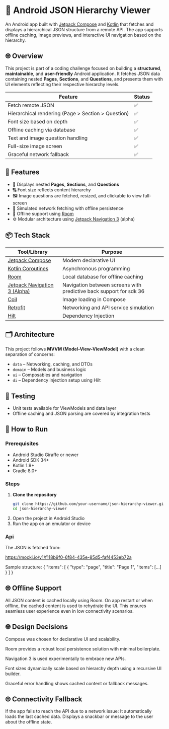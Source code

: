 # 📱 Android JSON Hierarchy Viewer

An Android app built with [Jetpack Compose](https://developer.android.com/jetpack/compose) and [Kotlin](https://kotlinlang.org/) that fetches and displays a hierarchical JSON structure from a remote API. The app supports offline caching, image previews, and interactive UI navigation based on the hierarchy.

## 🌐 Overview

This project is part of a coding challenge focused on building a **structured**, **maintainable**, and **user-friendly** Android application. It fetches JSON data containing nested **Pages**, **Sections**, and **Questions**, and presents them with UI elements reflecting their respective hierarchy levels.

| Feature | Status |
|--------|--------|
| Fetch remote JSON | ✅ |
| Hierarchical rendering (Page > Section > Question) | ✅ |
| Font size based on depth | ✅ |
| Offline caching via database | ✅ |
| Text and image question handling | ✅ |
| Full-size image screen | ✅ |
| Graceful network fallback | ✅ |

## 🚀 Features

- 📄 Displays nested **Pages**, **Sections**, and **Questions**
- 🔠 Font size reflects content hierarchy
- 🖼️ Image questions are fetched, resized, and clickable to view full-screen
- 📡 Simulated network fetching with offline persistence
- 💾 Offline support using [Room](https://developer.android.com/jetpack/androidx/releases/room)
- ⚙️ Modular architecture using [Jetpack Navigation 3](https://developer.android.com/jetpack/androidx/releases/navigation) (alpha)

## 📦 Tech Stack

| Tool/Library | Purpose |
|--------------|---------|
| [Jetpack Compose](https://developer.android.com/jetpack/compose) | Modern declarative UI |
| [Kotlin Coroutines](https://kotlinlang.org/docs/coroutines-overview.html) | Asynchronous programming |
| [Room](https://developer.android.com/jetpack/androidx/releases/room) | Local database for offline caching |
| [Jetpack Navigation 3 (Alpha)](https://developer.android.com/jetpack/androidx/releases/navigation3) | Navigation between screens with predictive back support for sdk 36 |
| [Coil](https://coil-kt.github.io/coil/) | Image loading in Compose |
| [Retrofit](https://square.github.io/retrofit/) | Networking and API service simulation |
| [Hilt](https://developer.android.com/training/dependency-injection/hilt-android) | Dependency Injection |

## 🗂️ Architecture

This project follows **MVVM (Model-View-ViewModel)** with a clean separation of concerns:

- `data` – Networking, caching, and DTOs
- `domain` – Models and business logic
- `ui` – Composables and navigation
- `di` – Dependency injection setup using Hilt

## 🧪 Testing

- Unit tests available for ViewModels and data layer
- Offline caching and JSON parsing are covered by integration tests

## 📲 How to Run

### Prerequisites

- Android Studio Giraffe or newer
- Android SDK 34+
- Kotlin 1.9+
- Gradle 8.0+

### Steps

1. **Clone the repository**
   ```bash
   git clone https://github.com/your-username/json-hierarchy-viewer.git
   cd json-hierarchy-viewer
2. Open the project in Android Studio
3. Run the app on an emulator or device

### Api
The JSON is fetched from:

https://mocki.io/v1/f118b9f0-6f84-435e-85d5-faf4453eb72a

Sample structure:
   {
     "items": [
       {
         "type": "page",
         "title": "Page 1",
         "items": [...]
       }
     ]
   }

## 🌐 Offline Support
All JSON content is cached locally using Room. On app restart or when offline, the cached content is used to rehydrate the UI. This ensures seamless user experience even in low connectivity scenarios.

## 🌐 Design Decisions
Compose was chosen for declarative UI and scalability.

Room provides a robust local persistence solution with minimal boilerplate.

Navigation 3 is used experimentally to embrace new APIs.

Font sizes dynamically scale based on hierarchy depth using a recursive UI builder.

Graceful error handling shows cached content or fallback messages.

## 🌐 Connectivity Fallback
If the app fails to reach the API due to a network issue:
It automatically loads the last cached data.
Displays a snackbar or message to the user about the offline state.

